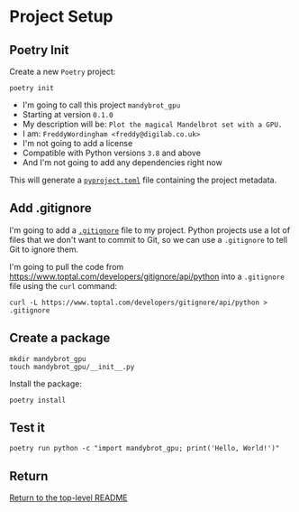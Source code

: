 # Project Setup

## Poetry Init

Create a new `Poetry` project:

```shell
poetry init
```

-   I'm going to call this project `mandybrot_gpu`
-   Starting at version `0.1.0`
-   My description will be: `Plot the magical Mandelbrot set with a GPU.`
-   I am: `FreddyWordingham <freddy@digilab.co.uk>`
-   I'm not going to add a license
-   Compatible with Python versions `3.8` and above
-   And I'm not going to add any dependencies right now

This will generate a [`pyproject.toml`](./pyproject.toml) file containing the project metadata.

## Add .gitignore

I'm going to add a [`.gitignore`](./.gitignore) file to my project.
Python projects use a lot of files that we don't want to commit to Git, so we can use a `.gitignore` to tell Git to ignore them.

I'm going to pull the code from https://www.toptal.com/developers/gitignore/api/python into a `.gitignore` file using the `curl` command:

```shell
curl -L https://www.toptal.com/developers/gitignore/api/python > .gitignore
```

## Create a package

```shell
mkdir mandybrot_gpu
touch mandybrot_gpu/__init__.py
```

Install the package:

```shell
poetry install
```

## Test it

```shell
poetry run python -c "import mandybrot_gpu; print('Hello, World!')"
```

## Return

[Return to the top-level README](./../../README.md)
